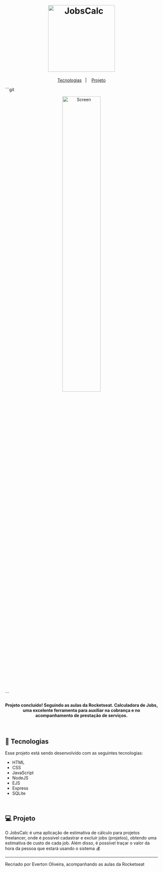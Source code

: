 <h1 align="center">
  <img alt="JobsCalc" title="JobsCalc" src="https://i.imgur.com/Veqm7Gh.png" width="220px" />
</h1>

<p align="center">
  <a href="#-tecnologias">Tecnologias</a>&nbsp;&nbsp;&nbsp;|&nbsp;&nbsp;&nbsp;
  <a href="#-projeto">Projeto</a>
</p>
```git
<p align='center'><img src="../master/images/jobsCalc.jpg" width="50%" alt="Screen" /></p>
```

<br>

<h4 align="center">Projeto concluído! Seguindo as aulas da Rocketseat. Calculadora de Jobs, uma excelente ferramenta para auxiliar na cobrança e no acompanhamento de prestação de serviços. </h4>

<br>

## 🚀 Tecnologias

Esse projeto está sendo desenvolvido com as seguintes tecnologias:

- HTML
- CSS
- JavaScript
- NodeJS
- EJS
- Express
- SQLite

<br>

## 💻 Projeto

O JobsCalc é uma aplicação de estimativa de cálculo para projetos freelancer, onde é possível cadastrar e excluir jobs (projetos), obtendo uma estimativa de custo de cada job. Além disso, é possível traçar o valor da hora da pessoa que estará usando o sistema 💰

---

Recriado por Everton Oliveira, acompanhando as aulas da Rocketseat
